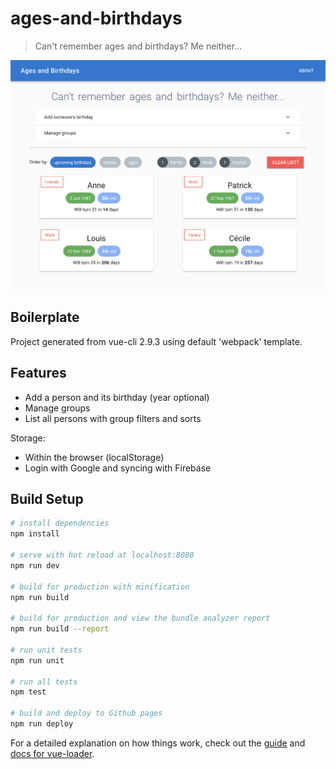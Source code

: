 # ages-and-birthdays

> Can't remember ages and birthdays? Me neither...

![Alt text](screenshot-readme.png?raw=true "App screenshot")

## Boilerplate

Project generated from vue-cli 2.9.3 using default 'webpack' template.

## Features

 - Add a person and its birthday (year optional)
 - Manage groups
 - List all persons with group filters and sorts

Storage:
 - Within the browser (localStorage)
 - Login with Google and syncing with Firebase

## Build Setup

``` bash
# install dependencies
npm install

# serve with hot reload at localhost:8080
npm run dev

# build for production with minification
npm run build

# build for production and view the bundle analyzer report
npm run build --report

# run unit tests
npm run unit

# run all tests
npm test

# build and deploy to Github pages
npm run deploy
```

For a detailed explanation on how things work, check out the [guide](http://vuejs-templates.github.io/webpack/) and [docs for vue-loader](http://vuejs.github.io/vue-loader).
